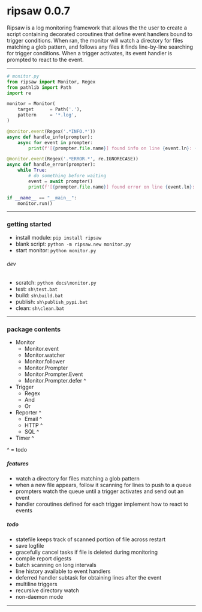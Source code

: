 # ripsaw 0.0.7

Ripsaw is a log monitoring framework that allows the the user to create a script containing decorated coroutines that define event handlers bound to trigger conditions. 
When ran, the monitor will watch a directory for files matching a glob pattern, and follows any files it finds line-by-line searching for trigger conditions. When a trigger activates, its event handler is prompted to react to the event. 

---
```python
# monitor.py
from ripsaw import Monitor, Regex
from pathlib import Path
import re

monitor = Monitor(
    target      = Path('.'),
    pattern     = '*.log',
)

@monitor.event(Regex('.*INFO.*'))
async def handle_info(prompter):
    async for event in prompter:
        print(f'[{prompter.file.name}] found info on line {event.ln}: {event.line.strip()}, {event.match}')

@monitor.event(Regex('.*ERROR.*', re.IGNORECASE))
async def handle_error(prompter):
    while True:
        # do something before waiting
        event = await prompter()
        print(f'[{prompter.file.name}] found error on line {event.ln}: {event.line.strip()}, {event.match}')

if __name__ == "__main__":
    monitor.run()
```

---
### getting started
* install module: `pip install ripsaw` 
* blank script: `python -m ripsaw.new monitor.py`
* start monitor: `python monitor.py`

###### dev
* scratch: `python docs\monitor.py`
* test: `sh\test.bat`  
* build: `sh\build.bat`
* publish: `sh\publish_pypi.bat`
* clean: `sh\clean.bat`

---
### package contents
* Monitor
    * Monitor.event
    * Monitor.watcher
    * Monitor.follower
    * Monitor.Prompter
    * Monitor.Prompter.Event
    * Monitor.Prompter.defer ^
* Trigger
    * Regex
    * And
    * Or
* Reporter ^
    * Email ^
    * HTTP ^
    * SQL ^
* Timer ^

^ = todo

##### features
* watch a directory for files matching a glob pattern
* when a new file appears, follow it scanning for lines to push to a queue
* prompters watch the queue until a trigger activates and send out an event
* handler coroutines defined for each trigger implement how to react to events

##### todo
* statefile keeps track of scanned portion of file across restart
* save logfile
* gracefully cancel tasks if file is deleted during monitoring
* compile report digests
* batch scanning on long intervals
* line history available to event handlers
* deferred handler subtask for obtaining lines after the event
* multiline triggers
* recursive directory watch
* non-daemon mode

---
